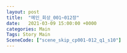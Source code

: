 ```yaml
---
layout: post
title:  "메인_회상_001~012장"
date:   2021-03-09 15:00:00 +0000
categories: Main
Tags: Story Main
SceneCode: ["scene_skip_cp001-012_q1_s10"]
---
```

